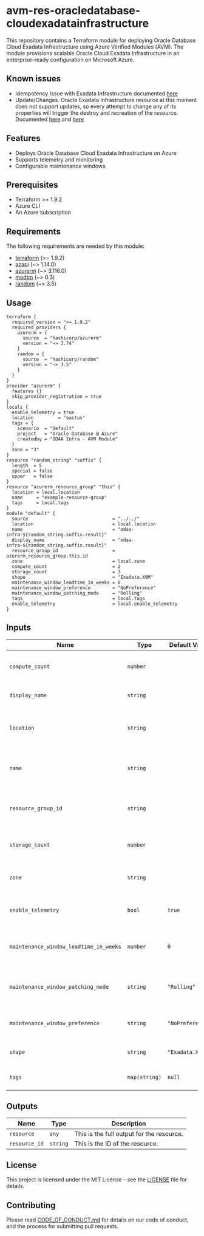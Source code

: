 # avm-res-oracledatabase-cloudexadatainfrastructure
This repository contains a Terraform module for deploying Oracle Database Cloud Exadata Infrastructure using Azure Verified Modules (AVM). The module provisions scalable Oracle Cloud Exadata Infrastructure in an enterprise-ready configuration on Microsoft Azure.
## Known issues
- Idempotency Issue with Exadata Infrastructure documented [here](https://github.com/oci-landing-zones/terraform-oci-multicloud-azure/issues/33)
- Update/Changes. Oracle Exadata Infrastructure resource at this moment does not support updates, so every attempt to change any of its properties will trigger the destroy and recreation of the resource. Documented [here](https://github.com/oci-landing-zones/terraform-oci-multicloud-azure/issues/39) and [here](https://github.com/oci-landing-zones/terraform-oci-multicloud-azure/issues/40) 
## Features
- Deploys Oracle Database Cloud Exadata Infrastructure on Azure
- Supports telemetry and monitoring
- Configurable maintenance windows
## Prerequisites
- Terraform >= 1.9.2
- Azure CLI
- An Azure subscription
## Requirements
The following requirements are needed by this module:
- <a name="requirement_terraform"></a> [terraform](#requirement\_terraform) (>= 1.9.2)
- <a name="requirement_azapi"></a> [azapi](#requirement\_azapi) (~> 1.14.0)
- <a name="requirement_azurerm"></a> [azurerm](#requirement\_azurerm) (~> 3.116.0)
- <a name="requirement_modtm"></a> [modtm](#requirement\_modtm) (~> 0.3)
- <a name="requirement_random"></a> [random](#requirement\_random) (~> 3.5)
## Usage
```hcl 
terraform {
  required_version = ">= 1.9.2"
  required_providers {
    azurerm = {
      source  = "hashicorp/azurerm"
      version = "~> 3.74"
    }
    random = {
      source  = "hashicorp/random"
      version = "~> 3.5"
    }
  }
}
provider "azurerm" {
  features {}
  skip_provider_registration = true
}
locals {
  enable_telemetry = true
  location         = "eastus"
  tags = {
    scenario  = "Default"
    project   = "Oracle Database @ Azure"
    createdby = "ODAA Infra - AVM Module"
  }
  zone = "3"
}
resource "random_string" "suffix" {
  length  = 5
  special = false
  upper   = false
}
resource "azurerm_resource_group" "this" {
  location = local.location
  name     = "example-resource-group"
  tags     = local.tags
}
module "default" {
  source                               = "../../"
  location                             = local.location
  name                                 = "odaa-infra-${random_string.suffix.result}"
  display_name                         = "odaa-infra-${random_string.suffix.result}"
  resource_group_id                    = azurerm_resource_group.this.id
  zone                                 = local.zone
  compute_count                        = 2
  storage_count                        = 3
  shape                                = "Exadata.X9M"
  maintenance_window_leadtime_in_weeks = 0
  maintenance_window_preference        = "NoPreference"
  maintenance_window_patching_mode     = "Rolling"
  tags                                 = local.tags
  enable_telemetry                     = local.enable_telemetry
}
```

## Inputs
| Name                                 | Type        | Default Value      | Description                                                                 |
|--------------------------------------|-------------|--------------------|-----------------------------------------------------------------------------|
| `compute_count`                      | `number`    |                    | The number of compute nodes in the infrastructure.                          |
| `display_name`                       | `string`    |                    | The display name of the infrastructure.                                     |
| `location`                           | `string`    |                    | Azure region where the resource should be deployed.                         |
| `name`                               | `string`    |                    | The name of the Oracle Exadata Infrastructure resource.                     |
| `resource_group_id`                  | `string`    |                    | The resource group ID where the resources will be deployed.                 |
| `storage_count`                      | `number`    |                    | The number of storage servers in the infrastructure.                        |
| `zone`                               | `string`    |                    | The Availability Zone for the resource.                                     |
| `enable_telemetry`                   | `bool`      | `true`             | Controls whether telemetry is enabled.                                      |
| `maintenance_window_leadtime_in_weeks` | `number`    | `0`                | The maintenance window lead time in weeks.                                  |
| `maintenance_window_patching_mode`   | `string`    | `"Rolling"`        | The maintenance window patching mode.                                       |
| `maintenance_window_preference`      | `string`    | `"NoPreference"`   | The maintenance window preference.                                          |
| `shape`                              | `string`    | `"Exadata.X9M"`    | The shape of the infrastructure.                                            |
| `tags`                               | `map(string)` | `null`             | (Optional) Tags of the resource.                                            |
## Outputs
| Name         | Type   | Description                        |
|--------------|--------|------------------------------------|
| `resource`   | `any`  | This is the full output for the resource. |
| `resource_id`| `string` | This is the ID of the resource.   |
## License
This project is licensed under the MIT License - see the [LICENSE](LICENSE) file for details.
## Contributing
Please read [CODE_OF_CONDUCT.md](CODE_OF_CONDUCT.md) for details on our code of conduct, and the process for submitting pull requests.
